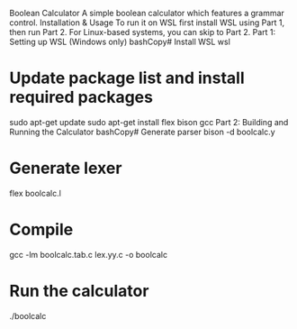 Boolean Calculator
A simple boolean calculator which features a grammar control.
Installation & Usage
To run it on WSL first install WSL using Part 1, then run Part 2. For Linux-based systems, you can skip to Part 2.
Part 1: Setting up WSL (Windows only)
bashCopy# Install WSL
wsl

# Update package list and install required packages
sudo apt-get update
sudo apt-get install flex bison gcc
Part 2: Building and Running the Calculator
bashCopy# Generate parser
bison -d boolcalc.y

# Generate lexer
flex boolcalc.l

# Compile
gcc -lm boolcalc.tab.c lex.yy.c -o boolcalc

# Run the calculator
./boolcalc
